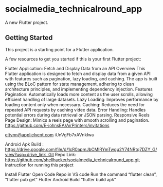 # socialmedia_technicalround_app

A new Flutter project.

## Getting Started

This project is a starting point for a Flutter application.

A few resources to get you started if this is your first Flutter project:


Flutter Application: Fetch and Display Data from an API
Overview
This Flutter application is designed to fetch and display data from a given API with features such as pagination, lazy loading, and caching. The app is built using the BLoC pattern for state management, adhering to clean architecture principles, and implementing dependency injection.
Features
Pagination: Automatically loads more content as the user scrolls, allowing efficient handling of large datasets.
Lazy Loading: Improves performance by loading content only when necessary.
Caching: Reduces the need for repeated API requests by caching video data.
Error Handling: Handles potential errors during data retrieval or JSON parsing.
Responsive Reels Page Design: Mimics a reels page with smooth scrolling and pagination.
https://github.com/E-johnsEA/AirPrinters/invitations

eltynn@applielvent.com
iUnVgFb7xAVnkIwa

Android Apk Build : https://drive.google.com/file/d/1cR0apmJbCMlRYmTwgu2Y74NRtq7DZY_G/view?usp=drive_link  Git Repo Link: https://github.com/shellhacker/socialmedia_technicalround_app.git
   Instruction for running this project

Install Flutter
Open Code Repo in VS code
Run the command “flutter clean”, “flutter pub get”
Flutter Android Build “flutter build apk”
